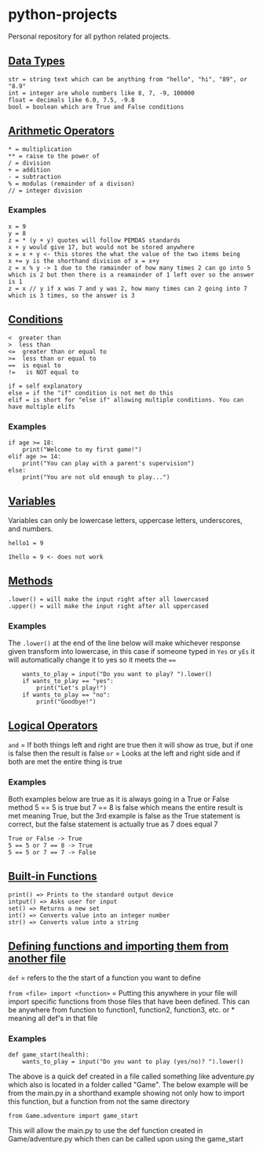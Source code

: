 # python-projects
Personal repository for all python related projects.

## [Data Types](https://www.w3schools.com/python/python_datatypes.asp)

```
str = string text which can be anything from "hello", "hi", "89", or "8.9"
int = integer are whole numbers like 8, 7, -9, 100000
float = decimals like 6.0, 7.5, -9.8 
bool = boolean which are True and False conditions
```

## [Arithmetic Operators](https://www.w3schools.com/python/gloss_python_arithmetic_operators.asp)
```
* = multiplication
** = raise to the power of
/ = division
+ = addition
- = subtraction
% = modulas (remainder of a divison)
// = integer division
```

### Examples
```
x = 9
y = 8
z = * (y + y) quotes will follow PEMDAS standards 
x + y would give 17, but would not be stored anywhere
x = x + y <- this stores the what the value of the two items being
x += y is the shorthand division of x = x+y
z = x % y -> 1 due to the ramainder of how many times 2 can go into 5 which is 2 but then there is a reamainder of 1 left over so the answer is 1
z = x // y if x was 7 and y was 2, how many times can 2 going into 7 which is 3 times, so the answer is 3
```

## [Conditions](https://www.w3schools.com/python/python_conditions.asp) 
```
<  greater than
>  less than
<=  greater than or equal to
>=  less than or equal to
==  is equal to
!=   is NOT equal to

if = self explanatory
else = if the "if" condition is not met do this
elif = is short for "else if" allowing multiple conditions. You can have multiple elifs
```

### Examples
```
if age >= 18:
    print("Welcome to my first game!")
elif age >= 14:
    print("You can play with a parent's supervision")
else:
    print("You are not old enough to play...")
```

## [Variables](https://www.learnpython.org/en/Variables_and_Types)
Variables can only be lowercase letters, uppercase letters, underscores, and numbers. 
```
hello1 = 9 

1hello = 9 <- does not work
```

## [Methods](https://stackoverflow.com/questions/3786881/what-is-a-method-in-python)
```
.lower() = will make the input right after all lowercased
.upper() = will make the input right after all uppercased
```

### Examples
The `.lower()` at the end of the line below will make whichever response given transform into lowercase, in this case if someone typed in `Yes` or `yEs` it will automatically change it to yes so it meets the `==`
```
    wants_to_play = input("Do you want to play? ").lower()
    if wants_to_play == "yes":
        print("Let's play!")
    if wants_to_play == "no":
        print("Goodbye!")
```

## [Logical Operators](https://www.w3schools.com/python/gloss_python_logical_operators.asp)
`and` = If both things left and right are true then it will show as true, but if one is false then the result is false
`or` = Looks at the left and right side and if both are met the entire thing is true

### Examples
Both examples below are true as it is always going in a True or False method 5 == 5 is true but 7 == 8 is false which means the entire result is met meaning True, but the 3rd example is false as the True statement is correct, but the false statement is actually true as 7 does equal 7
```
True or False -> True
5 == 5 or 7 == 8 -> True 
5 == 5 or 7 == 7 -> False
```

## [Built-in Functions](https://docs.python.org/3/library/functions.html)
```
print() => Prints to the standard output device
intput() => Asks user for input
set() => Returns a new set
int() => Converts value into an integer number
str() => Converts value into a string
```

## [Defining functions and importing them from another file](https://www.learnpython.org/en/Functions)
`def` = refers to the the start of a function you want to define

`from <file> import <function>` = Putting this anywhere in your file will import specific functions from those files that have been defined. This can be anywhere from function to function1, function2, function3, etc. or * meaning all def's in that file

### Examples
```
def game_start(health):
    wants_to_play = input("Do you want to play (yes/no)? ").lower()
```

The above is a quick def created in a file called something like adventure.py which also is located in a folder called "Game". The below example will be from the main.py in a shorthand example showing not only how to import this function, but a function from not the same directory

`from Game.adventure import game_start`

This will allow the main.py to use the def function created in Game/adventure.py which then can be called upon using the game_start